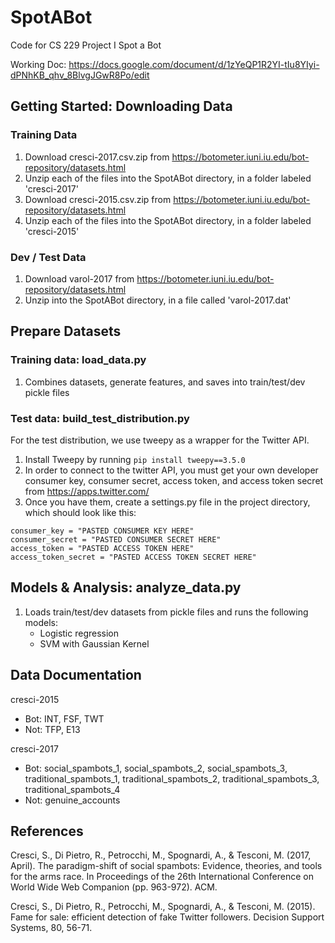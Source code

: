 # SpotABot
Code for CS 229 Project I Spot a Bot

Working Doc: https://docs.google.com/document/d/1zYeQP1R2YI-tIu8YIyi-dPNhKB_qhv_8BlvgJGwR8Po/edit

## Getting Started: Downloading Data
### Training Data
1. Download cresci-2017.csv.zip from https://botometer.iuni.iu.edu/bot-repository/datasets.html
1. Unzip each of the files into the SpotABot directory, in a folder labeled 'cresci-2017'
1. Download cresci-2015.csv.zip from https://botometer.iuni.iu.edu/bot-repository/datasets.html
1. Unzip each of the files into the SpotABot directory, in a folder labeled 'cresci-2015'

### Dev / Test Data
1. Download varol-2017 from https://botometer.iuni.iu.edu/bot-repository/datasets.html
1. Unzip into the SpotABot directory, in a file called 'varol-2017.dat'

## Prepare Datasets

### Training data: load_data.py
1. Combines datasets, generate features, and saves into train/test/dev pickle files

### Test data: build_test_distribution.py
For the test distribution, we use tweepy as a wrapper for the Twitter API.  
1. Install Tweepy by running `pip install tweepy==3.5.0`
1. In order to connect to the twitter API, you must get your own developer consumer key, consumer secret, access token, and access token secret from https://apps.twitter.com/
1. Once you have them, create a settings.py file in the project directory, which should look like this:
```
consumer_key = "PASTED CONSUMER KEY HERE"
consumer_secret = "PASTED CONSUMER SECRET HERE"
access_token = "PASTED ACCESS TOKEN HERE"
access_token_secret = "PASTED ACCESS TOKEN SECRET HERE"
```

## Models & Analysis: analyze_data.py
1. Loads train/test/dev datasets from pickle files and runs the following models:
    * Logistic regression
    * SVM with Gaussian Kernel

## Data Documentation
cresci-2015
* Bot: INT, FSF, TWT
* Not: TFP, E13

cresci-2017
* Bot: social_spambots_1, social_spambots_2, social_spambots_3, traditional_spambots_1, traditional_spambots_2, traditional_spambots_3, traditional_spambots_4
* Not: genuine_accounts

## References
Cresci, S., Di Pietro, R., Petrocchi, M., Spognardi, A., & Tesconi, M. (2017, April). The paradigm-shift of social spambots: Evidence, theories, and tools for the arms race. In Proceedings of the 26th International Conference on World Wide Web Companion (pp. 963-972). ACM.

Cresci, S., Di Pietro, R., Petrocchi, M., Spognardi, A., & Tesconi, M. (2015). Fame for sale: efficient detection of fake Twitter followers. Decision Support Systems, 80, 56-71.
